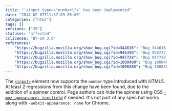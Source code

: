 ```yaml
---
title: "`<input type=\"number\">` has been implemented"
date: "2014-02-07T11:57:09-05:00"
categories: ["html"]
tags: []
versions: ["29"]
statuses: "affected"
cclicense: "BY-SA 3.0"
references:
    "https://bugzilla.mozilla.org/show_bug.cgi?id=344616": "Bug 344616 – Implement <input type=\"number\">"
    "https://bugzilla.mozilla.org/show_bug.cgi?id=946398": "Bug 950737 – Flip the pref to enable <input type=number>"
    "https://bugzilla.mozilla.org/show_bug.cgi?id=947728": "Bug 947728 – Provide a way for content to hide <input type=number>\'s spinner"
    "https://bugzilla.mozilla.org/show_bug.cgi?id=1000400": "Bug 1000400 – skyscanner.com layout broken because site doesn\'t leave enough room for arrow buttons on <input type=\"number\">"
    "https://bugzilla.mozilla.org/show_bug.cgi?id=1008385": "Bug 1008385 – Betterment.com \"Goal set up\" page\'s funded-in-X-years input is broken, due to spinners pushing number out of view"
---
```

The [`<input>`](https://developer.mozilla.org/en-US/docs/Web/HTML/Element/input) element now supports the `number` type introduced with HTML5. At least 2 regressions from this change have been found, due to the addition of a spinner control. Page authors can hide the spinner using CSS [`-moz-appearance: textfield`](https://developer.mozilla.org/en-US/docs/Web/CSS/-moz-appearance) if needed. It's not part of any spec but works along with `-webkit-appearance: none` for Chrome.
